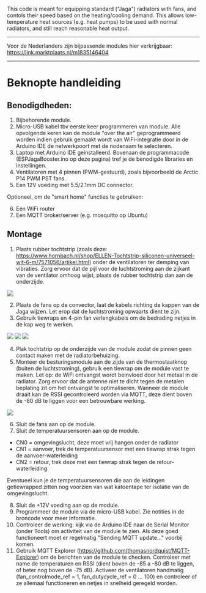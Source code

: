 This code is meant for equipping standard ("Jaga") radiators with fans, and contols their speed based on the heating/cooling demand. This allows low-temperature heat sources (e.g. heat pumps) to be used with normal radiators, and still reach reasonable heat output.

----

Voor de Nederlanders zijn bijpassende modules hier verkrijgbaar: https://link.marktplaats.nl/m1835146404

----

Beknopte handleiding
================

Benodigdheden:
----------------

1. Bijbehorende module.
2. Micro-USB kabel tbv eerste keer programmeren van module. Alle opvolgende keren kan de module "over the air" geprogrammeerd worden indien gebruik gemaakt wordt van WiFi-integratie door in de Arduino IDE de netwerkpoort met de nodenaam te selecteren.
3. Laptop met Arduino IDE geinstalleerd. Bovenaan de programmacode (ESPJagaBooster.ino op deze pagina) tref je de benodigde libraries en instellingen.
4. Ventilatoren met 4 pinnen (PWM-gestuurd), zoals bijvoorbeeld de Arctic P14 PWM PST fans.
5. Een 12V voeding met 5.5/2.1mm DC connector.

Optioneel, om de "smart home" functies te gebruiken:

6. Een WiFi router
7. Een MQTT broker/server (e.g. mosquitto op Ubuntu)

Montage
----------------

1. Plaats rubber tochtstrip (zoals deze: https://www.hornbach.nl/shop/ELLEN-Tochtstrip-siliconen-universeel-wit-6-m/7571056/artikel.html) onder de ventilatoren ter demping van vibraties. Zorg ervoor dat de pijl voor de luchtstroming aan de zijkant van de ventilator omhoog wijst, plaats de rubber tochtstrip dan aan de onderzijde.

![](<https://raw.githubusercontent.com/BeaverUI/ESPJagaBooster/main/images/fan_suspension.jpg?>)

2. Plaats de fans op de convector, laat de kabels richting de kappen van de Jaga wijzen. Let erop dat de luchtstroming opwaarts dient te zijn.
3. Gebruik tiewraps en 4-pin fan verlengkabels om de bedrading netjes in de kap weg te werken.

![](<https://raw.githubusercontent.com/BeaverUI/ESPJagaBooster/main/images/fan_mounting_1.jpg?>)
![](<https://raw.githubusercontent.com/BeaverUI/ESPJagaBooster/main/images/fan_mounting_2.jpg?>)
![](<https://raw.githubusercontent.com/BeaverUI/ESPJagaBooster/main/images/extension_cable.jpg?>)


4. Plak tochtstrip op de onderzijde van de module zodat de pinnen geen contact maken met de radiatorbehuizing.
5. Monteer de besturingsmodule aan de zijde van de thermostaatknop (buiten de luchtstroming), gebruik een tiewrap om de module vast te maken.
Let op: de WiFi ontvangst wordt beinvloed door het metaal in de radiator. Zorg ervoor dat de antenne niet te dicht tegen de metalen beplating zit om het ontvangst te optimaliseren. Wanneer de module draait kan de RSSI gecontroleerd worden via MQTT, deze dient boven de -80 dB te liggen voor een betrouwbare werking.

![](<https://raw.githubusercontent.com/BeaverUI/ESPJagaBooster/main/images/module_mounting.jpg?>)

6. Sluit de fans aan op de module.
7. Sluit de temperatuursensoren aan op de module.

 - CN0 = omgevingslucht, deze moet vrij hangen onder de radiator
 - CN1 = aanvoer, trek de temperatuursensor met een tiewrap strak tegen de aanvoer-waterleiding
 - CN2 = retour, trek deze met een tiewrap strak tegen de retour-waterleiding
 
 Eventueel kun je de temperatuursensoren die aan de leidingen getiewrapped zitten nog voorzien van wat katoentape ter isolatie van de omgevingslucht.

8. Sluit de +12V voeding aan op de module.
9. Programmeer de module via de micro-USB kabel. Zie notities in de broncode voor meer informatie.
10. Controleer de werking: kijk via de Arduino IDE naar de Serial Monitor (onder Tools) om activiteit van de module te zien. Als deze goed functioneert moet er regelmatig "Sending MQTT update..." voorbij komen.
11. Gebruik MQTT Explorer (https://github.com/thomasnordquist/MQTT-Explorer) om de berichten van de module te checken. Controleer met name de temperaturen en RSSI (dient boven de -85 a -80 dB te liggen, of beter nog boven de -75 dB). Activeer de ventilatoren handmatig (fan_controlmode_ref = 1, fan_dutycycle_ref = 0 ... 100) en controleer of ze allemaal functioneren en netjes in snelheid geregeld worden.
